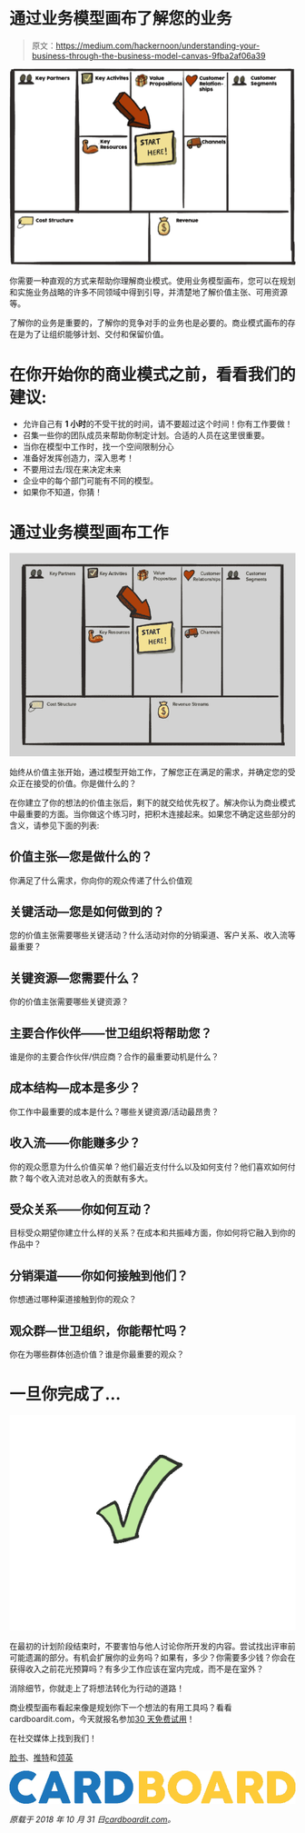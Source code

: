 # 通过业务模型画布了解您的业务

> 原文：<https://medium.com/hackernoon/understanding-your-business-through-the-business-model-canvas-9fba2af06a39>

![](img/599c2bd1c9ecb8a259179ef25474e322.png)

你需要一种直观的方式来帮助你理解商业模式。使用业务模型画布，您可以在规划和实施业务战略的许多不同领域中得到引导，并清楚地了解价值主张、可用资源等。

了解你的业务是重要的，了解你的竞争对手的业务也是必要的。商业模式画布的存在是为了让组织能够计划、交付和保留价值。

# 在你开始你的商业模式之前，看看我们的建议:

*   允许自己有 **1 小时**的不受干扰的时间，请不要超过这个时间！你有工作要做！
*   召集一些你的团队成员来帮助你制定计划。合适的人员在这里很重要。
*   当你在模型中工作时，找一个空间限制分心
*   准备好发挥创造力，深入思考！
*   不要用过去/现在来决定未来
*   企业中的每个部门可能有不同的模型。
*   如果你不知道，你猜！

# 通过业务模型画布工作

![](img/1579dc03312bc9b9e8ecd04e276cbc13.png)

始终从价值主张开始，通过模型开始工作，了解您正在满足的需求，并确定您的受众正在接受的价值。你是做什么的？

在你建立了你的想法的价值主张后，剩下的就交给优先权了。解决你认为商业模式中最重要的方面。当你做这个练习时，把积木连接起来。如果您不确定这些部分的含义，请参见下面的列表:

## 价值主张—您是做什么的？

你满足了什么需求，你向你的观众传递了什么价值观

## 关键活动—您是如何做到的？

您的价值主张需要哪些关键活动？什么活动对你的分销渠道、客户关系、收入流等最重要？

## 关键资源—您需要什么？

你的价值主张需要哪些关键资源？

## 主要合作伙伴——世卫组织将帮助您？

谁是你的主要合作伙伴/供应商？合作的最重要动机是什么？

## 成本结构—成本是多少？

你工作中最重要的成本是什么？哪些关键资源/活动最昂贵？

## 收入流——你能赚多少？

你的观众愿意为什么价值买单？他们最近支付什么以及如何支付？他们喜欢如何付款？每个收入流对总收入的贡献有多大。

## 受众关系——你如何互动？

目标受众期望你建立什么样的关系？在成本和共振峰方面，你如何将它融入到你的作品中？

## 分销渠道——你如何接触到他们？

你想通过哪种渠道接触到你的观众？

## 观众群—世卫组织，你能帮忙吗？

你在为哪些群体创造价值？谁是你最重要的观众？

# 一旦你完成了…

![](img/fccd7409fe4abdf8f7faa5a891dc1fa6.png)

在最初的计划阶段结束时，不要害怕与他人讨论你所开发的内容。尝试找出评审前可能遗漏的部分。有机会扩展你的业务吗？如果有，多少？你需要多少钱？你会在获得收入之前花光预算吗？有多少工作应该在室内完成，而不是在室外？

消除细节，你就走上了将想法转化为行动的道路！

商业模型画布看起来像是规划你下一个想法的有用工具吗？看看 cardboardit.com，今天就报名参加[30 天免费试用](https://app.cardboardit.com/users/sign_up)！

在社交媒体上找到我们！

[脸书](https://www.facebook.com/cardboardit/)、[推特](https://twitter.com/CardBoardIt)和[领英](https://www.linkedin.com/company/cardboardit/)

![](img/e51ed537be42cf5ad0eb251aee68d520.png)

*原载于 2018 年 10 月 31 日*[*cardboardit.com*](https://cardboardit.com/2018/10/understanding-your-business-through-the-business-model-canvas/)*。*